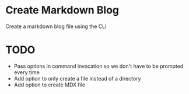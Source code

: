 # Create Markdown Blog

Create a markdown blog file using the CLI

# TODO

- Pass options in command invocation so we don't have to be prompted every time
- Add option to only create a file instead of a directory
- Add option to create MDX file
